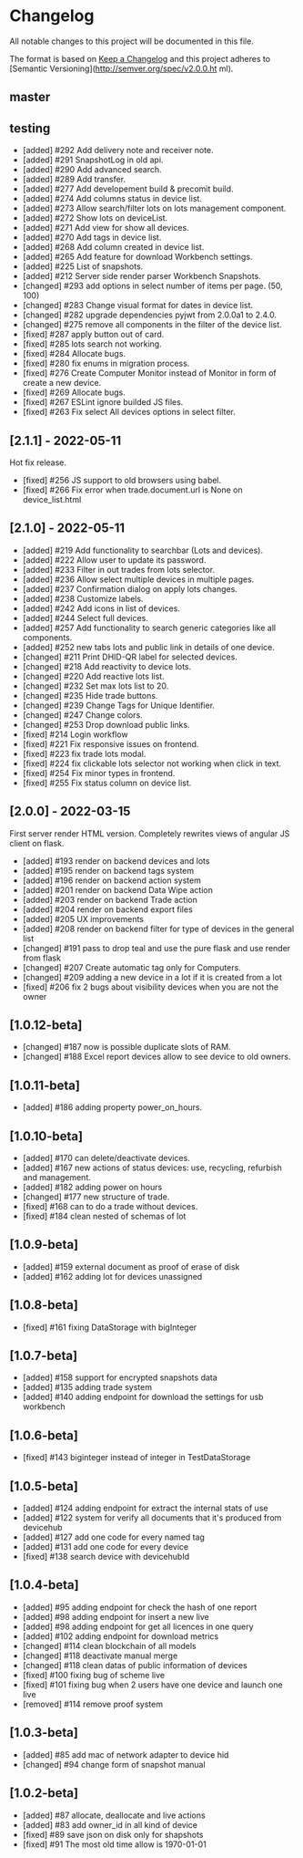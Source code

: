 # Changelog
All notable changes to this project will be documented in this file.

The format is based on [Keep a Changelog](http://keepachangelog.com/en/1.0.0/)
and this project adheres to [Semantic Versioning](http://semver.org/spec/v2.0.0.ht
ml).

## master

## testing
- [added] #292 Add delivery note and receiver note.
- [added] #291 SnapshotLog in old api.
- [added] #290 Add advanced search.
- [added] #289 Add transfer.
- [added] #277 Add developement build & precomit build.
- [added] #274 Add columns status in device list.
- [added] #273 Allow search/filter lots on lots management component.
- [added] #272 Show lots on deviceList.
- [added] #271 Add view for show all devices.
- [added] #270 Add tags in device list.
- [added] #268 Add column created in device list.
- [added] #265 Add feature for download Workbench settings.
- [added] #225 List of snapshots.
- [added] #212 Server side render parser Workbench Snapshots.
- [changed] #293 add options in select number of items per page. (50, 100)
- [changed] #283 Change visual format for dates in device list.
- [changed] #282 upgrade dependencies pyjwt from 2.0.0a1 to 2.4.0.
- [changed] #275 remove all components in the filter of the device list.
- [fixed] #287 apply button out of card.
- [fixed] #285 lots search not working.
- [fixed] #284 Allocate bugs.
- [fixed] #280 fix enums in migration process.
- [fixed] #276 Create Computer Monitor instead of Monitor in form of create a new device.
- [fixed] #269 Allocate bugs.
- [fixed] #267 ESLint ignore builded JS files.
- [fixed] #263 Fix select All devices options in select filter.

## [2.1.1] - 2022-05-11
Hot fix release.
- [fixed] #256 JS support to old browsers using babel.
- [fixed] #266 Fix error when trade.document.url is None on device_list.html

## [2.1.0] - 2022-05-11
- [added] #219 Add functionality to searchbar (Lots and devices).
- [added] #222 Allow user to update its password.
- [added] #233 Filter in out trades from lots selector.
- [added] #236 Allow select multiple devices in multiple pages.
- [added] #237 Confirmation dialog on apply lots changes.
- [added] #238 Customize labels.
- [added] #242 Add icons in list of devices.
- [added] #244 Select full devices.
- [added] #257 Add functionality to search generic categories like all components.
- [added] #252 new tabs lots and public link in details of one device.
- [changed] #211 Print DHID-QR label for selected devices.
- [changed] #218 Add reactivity to device lots.
- [changed] #220 Add reactive lots list.
- [changed] #232 Set max lots list to 20.
- [changed] #235 Hide trade buttons.
- [changed] #239 Change Tags for Unique Identifier.
- [changed] #247 Change colors.
- [changed] #253 Drop download public links.
- [fixed] #214 Login workflow
- [fixed] #221 Fix responsive issues on frontend.
- [fixed] #223 fix trade lots modal.
- [fixed] #224 fix clickable lots selector not working when click in text.
- [fixed] #254 Fix minor types in frontend.
- [fixed] #255 Fix status column on device list.


## [2.0.0] - 2022-03-15
First server render HTML version. Completely rewrites views of angular JS client on flask.
- [added] #193 render on backend devices and lots
- [added] #195 render on backend tags system
- [added] #196 render on backend action system
- [added] #201 render on backend Data Wipe action
- [added] #203 render on backend Trade action
- [added] #204 render on backend export files
- [added] #205 UX improvements
- [added] #208 render on backend filter for type of devices in the general list
- [changed] #191 pass to drop teal and use the pure flask and use render from flask
- [changed] #207 Create automatic tag only for Computers.
- [changed] #209 adding a new device in a lot if it is created from a lot
- [fixed] #206 fix 2 bugs about visibility devices when you are not the owner

## [1.0.12-beta]
- [changed] #187 now is possible duplicate slots of RAM.
- [changed] #188 Excel report devices allow to see device to old owners.

## [1.0.11-beta]
- [added] #186 adding property power_on_hours.

## [1.0.10-beta]
- [added] #170 can delete/deactivate devices.
- [added] #167 new actions of status devices: use, recycling, refurbish and management.
- [added] #182 adding power on hours
- [changed] #177 new structure of trade.
- [fixed] #168 can to do a trade without devices.
- [fixed] #184 clean nested of schemas of lot

## [1.0.9-beta]
- [added] #159 external document as proof of erase of disk
- [added] #162 adding lot for devices unassigned


## [1.0.8-beta]
- [fixed] #161 fixing DataStorage with bigInteger

## [1.0.7-beta]
- [added] #158 support for encrypted snapshots data
- [added] #135 adding trade system
- [added] #140 adding endpoint for download the settings for usb workbench

## [1.0.6-beta]
- [fixed] #143 biginteger instead of integer in TestDataStorage

## [1.0.5-beta]
- [added] #124 adding endpoint for extract the internal stats of use
- [added] #122 system for verify all documents that it's produced from devicehub
- [added] #127 add one code for every named tag
- [added] #131 add one code for every device
- [fixed] #138 search device with devicehubId

## [1.0.4-beta]
- [added] #95 adding endpoint for check the hash of one report
- [added] #98 adding endpoint for insert a new live
- [added] #98 adding endpoint for get all licences in one query
- [added] #102 adding endpoint for download metrics
- [changed] #114 clean blockchain of all models
- [changed] #118 deactivate manual merge
- [changed] #118 clean datas of public information of devices
- [fixed] #100 fixing bug of scheme live
- [fixed] #101 fixing bug when 2 users have one device and launch one live
- [removed] #114 remove proof system

## [1.0.3-beta]
- [added] #85 add mac of network adapter to device hid
- [changed] #94 change form of snapshot manual

## [1.0.2-beta]
- [added] #87 allocate, deallocate and live actions
- [added] #83 add owner_id in all kind of device
- [fixed] #89 save json on disk only for shapshots
- [fixed] #91 The most old time allow is 1970-01-01
